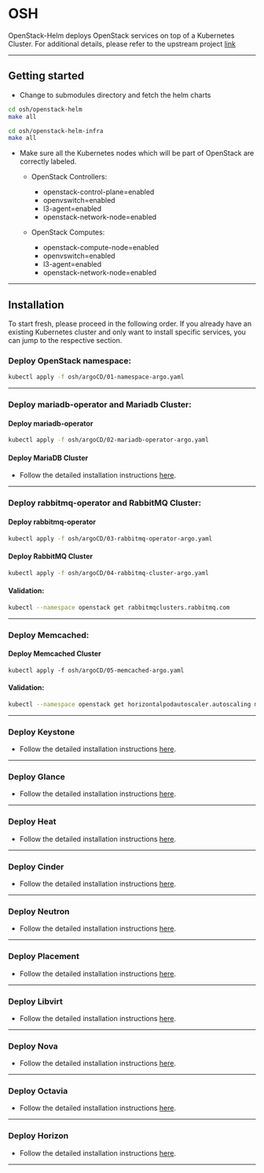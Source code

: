 # OSH

OpenStack-Helm deploys OpenStack services on top of a Kubernetes Cluster. For additional details, please refer to the upstream project [link](https://wiki.openstack.org/wiki/Openstack-helm)

---

## Getting started
- Change to submodules directory and fetch the helm charts
```bash
cd osh/openstack-helm
make all

cd osh/openstack-helm-infra
make all
```

- Make sure all the Kubernetes nodes which will be part of OpenStack are correctly labeled. 
  - OpenStack Controllers:
    - openstack-control-plane=enabled
    - openvswitch=enabled
    - l3-agent=enabled
    - openstack-network-node=enabled

  - OpenStack Computes:
    - openstack-compute-node=enabled
    - openvswitch=enabled
    - l3-agent=enabled
    - openstack-network-node=enabled
---

## Installation
To start fresh, please proceed in the following order. If you already have an existing Kubernetes cluster and only want to install specific services, you can jump to the respective section.


### Deploy OpenStack namespace:
```bash
kubectl apply -f osh/argoCD/01-namespace-argo.yaml
```
---

### Deploy mariadb-operator and Mariadb Cluster:
#### Deploy mariadb-operator
```bash
kubectl apply -f osh/argoCD/02-mariadb-operator-argo.yaml
```

#### Deploy MariaDB Cluster
- Follow the detailed installation instructions [here](https://github.com/pratik705/trinity/blob/main/osh/openstack/02-mariadb/README.md).

---

### Deploy rabbitmq-operator and RabbitMQ Cluster:
#### Deploy rabbitmq-operator
```bash
kubectl apply -f osh/argoCD/03-rabbitmq-operator-argo.yaml
```

#### Deploy RabbitMQ Cluster
```bash
kubectl apply -f osh/argoCD/04-rabbitmq-cluster-argo.yaml
```

#### Validation:
```bash
kubectl --namespace openstack get rabbitmqclusters.rabbitmq.com
```
---

### Deploy Memcached:
#### Deploy Memcached Cluster
```
kubectl apply -f osh/argoCD/05-memcached-argo.yaml
```

#### Validation:
```bash
kubectl --namespace openstack get horizontalpodautoscaler.autoscaling memcached
```
---

### Deploy Keystone
- Follow the detailed installation instructions [here](https://github.com/pratik705/trinity/blob/main/osh/openstack/06-keystone/README.md).

---

### Deploy Glance
- Follow the detailed installation instructions [here](https://github.com/pratik705/trinity/blob/main/osh/openstack/07-glance/README.md).

---

### Deploy Heat
- Follow the detailed installation instructions [here](https://github.com/pratik705/trinity/blob/main/osh/openstack/08-heat/README.md).

---

### Deploy Cinder
- Follow the detailed installation instructions [here](https://github.com/pratik705/trinity/blob/main/osh/openstack/09-cinder/README.md).

--- 

### Deploy Neutron
- Follow the detailed installation instructions [here](https://github.com/pratik705/trinity/blob/main/osh/openstack/10-neutron/README.md).

---

### Deploy Placement
- Follow the detailed installation instructions [here](https://github.com/pratik705/trinity/blob/main/osh/openstack/11-placement/README.md).

---

### Deploy Libvirt
- Follow the detailed installation instructions [here](https://github.com/pratik705/trinity/blob/main/osh/openstack/12-libvirt/README.md).

---

### Deploy Nova
- Follow the detailed installation instructions [here](https://github.com/pratik705/trinity/blob/main/osh/openstack/13-nova/README.md).

---

### Deploy Octavia
- Follow the detailed installation instructions [here](https://github.com/pratik705/trinity/blob/main/osh/openstack/14-octavia/README.md).

--- 

### Deploy Horizon
- Follow the detailed installation instructions [here](https://github.com/pratik705/trinity/blob/main/osh/openstack/15-horizon/README.md).

---